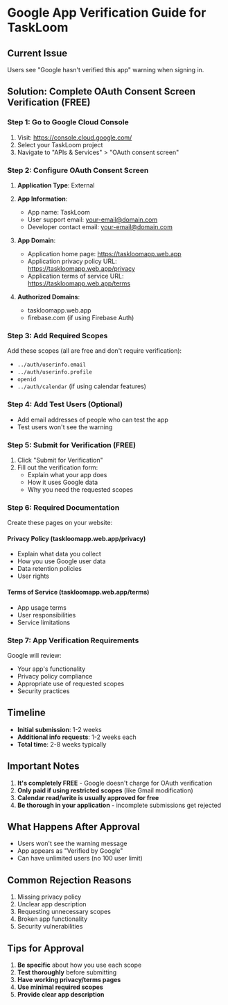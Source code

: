 # Google App Verification Guide for TaskLoom

## Current Issue
Users see "Google hasn't verified this app" warning when signing in.

## Solution: Complete OAuth Consent Screen Verification (FREE)

### Step 1: Go to Google Cloud Console
1. Visit: https://console.cloud.google.com/
2. Select your TaskLoom project
3. Navigate to "APIs & Services" > "OAuth consent screen"

### Step 2: Configure OAuth Consent Screen
1. **Application Type**: External
2. **App Information**:
   - App name: TaskLoom
   - User support email: your-email@domain.com
   - Developer contact email: your-email@domain.com

3. **App Domain**:
   - Application home page: https://taskloomapp.web.app
   - Application privacy policy URL: https://taskloomapp.web.app/privacy
   - Application terms of service URL: https://taskloomapp.web.app/terms

4. **Authorized Domains**:
   - taskloomapp.web.app
   - firebase.com (if using Firebase Auth)

### Step 3: Add Required Scopes
Add these scopes (all are free and don't require verification):
- `../auth/userinfo.email`
- `../auth/userinfo.profile` 
- `openid`
- `../auth/calendar` (if using calendar features)

### Step 4: Add Test Users (Optional)
- Add email addresses of people who can test the app
- Test users won't see the warning

### Step 5: Submit for Verification (FREE)
1. Click "Submit for Verification"
2. Fill out the verification form:
   - Explain what your app does
   - How it uses Google data
   - Why you need the requested scopes

### Step 6: Required Documentation
Create these pages on your website:

#### Privacy Policy (taskloomapp.web.app/privacy)
- Explain what data you collect
- How you use Google user data
- Data retention policies
- User rights

#### Terms of Service (taskloomapp.web.app/terms)
- App usage terms
- User responsibilities
- Service limitations

### Step 7: App Verification Requirements
Google will review:
- Your app's functionality
- Privacy policy compliance
- Appropriate use of requested scopes
- Security practices

## Timeline
- **Initial submission**: 1-2 weeks
- **Additional info requests**: 1-2 weeks each
- **Total time**: 2-8 weeks typically

## Important Notes
1. **It's completely FREE** - Google doesn't charge for OAuth verification
2. **Only paid if using restricted scopes** (like Gmail modification)
3. **Calendar read/write is usually approved for free**
4. **Be thorough in your application** - incomplete submissions get rejected

## What Happens After Approval
- Users won't see the warning message
- App appears as "Verified by Google"
- Can have unlimited users (no 100 user limit)

## Common Rejection Reasons
1. Missing privacy policy
2. Unclear app description
3. Requesting unnecessary scopes
4. Broken app functionality
5. Security vulnerabilities

## Tips for Approval
1. **Be specific** about how you use each scope
2. **Test thoroughly** before submitting
3. **Have working privacy/terms pages**
4. **Use minimal required scopes**
5. **Provide clear app description**

